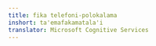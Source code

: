 ```yaml
---
title: fika telefoni-polokalama
inshort: ta'emafakamatala'i
translator: Microsoft Cognitive Services
---
```




